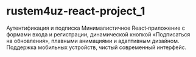# rustem4uz-react-project_1
Аутентификация и подписка Минималистичное React‑приложение с формами входа и регистрации, динамической кнопкой «Подписаться на обновления», плавными анимациями и адаптивным дизайном. Поддержка мобильных устройств, чистый современный интерфейс. 
